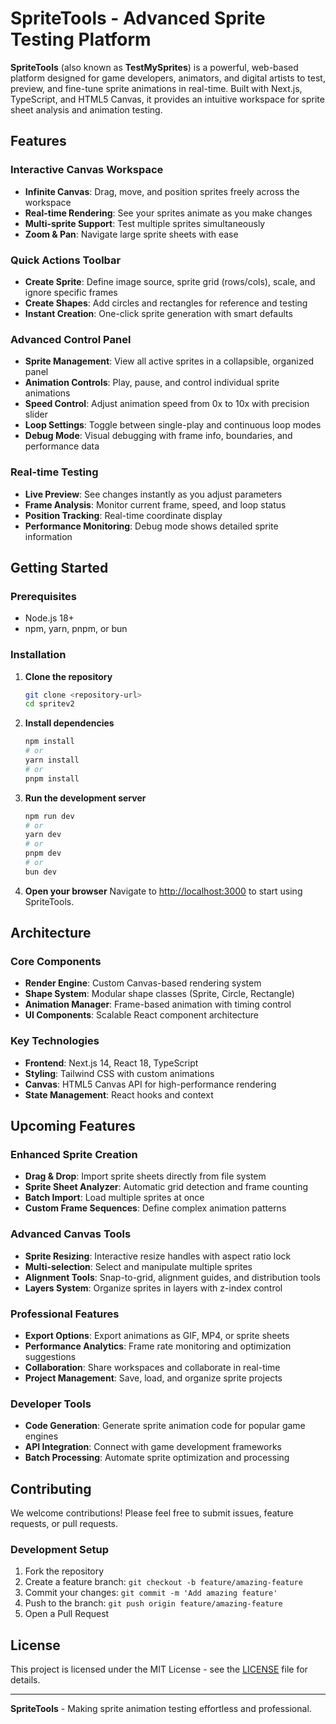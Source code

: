 # SpriteTools - Advanced Sprite Testing Platform

**SpriteTools** (also known as **TestMySprites**) is a powerful, web-based platform designed for game developers, animators, and digital artists to test, preview, and fine-tune sprite animations in real-time. Built with Next.js, TypeScript, and HTML5 Canvas, it provides an intuitive workspace for sprite sheet analysis and animation testing.

## Features

### **Interactive Canvas Workspace**
- **Infinite Canvas**: Drag, move, and position sprites freely across the workspace
- **Real-time Rendering**: See your sprites animate as you make changes
- **Multi-sprite Support**: Test multiple sprites simultaneously
- **Zoom & Pan**: Navigate large sprite sheets with ease

### **Quick Actions Toolbar**
- **Create Sprite**: Define image source, sprite grid (rows/cols), scale, and ignore specific frames
- **Create Shapes**: Add circles and rectangles for reference and testing
- **Instant Creation**: One-click sprite generation with smart defaults

### **Advanced Control Panel**
- **Sprite Management**: View all active sprites in a collapsible, organized panel
- **Animation Controls**: Play, pause, and control individual sprite animations
- **Speed Control**: Adjust animation speed from 0x to 10x with precision slider
- **Loop Settings**: Toggle between single-play and continuous loop modes
- **Debug Mode**: Visual debugging with frame info, boundaries, and performance data

### **Real-time Testing**
- **Live Preview**: See changes instantly as you adjust parameters
- **Frame Analysis**: Monitor current frame, speed, and loop status
- **Position Tracking**: Real-time coordinate display
- **Performance Monitoring**: Debug mode shows detailed sprite information

## Getting Started

### Prerequisites
- Node.js 18+ 
- npm, yarn, pnpm, or bun

### Installation

1. **Clone the repository**
   ```bash
   git clone <repository-url>
   cd spritev2
   ```

2. **Install dependencies**
   ```bash
   npm install
   # or
   yarn install
   # or
   pnpm install
   ```

3. **Run the development server**
   ```bash
   npm run dev
   # or
   yarn dev
   # or
   pnpm dev
   # or
   bun dev
   ```

4. **Open your browser**
   Navigate to [http://localhost:3000](http://localhost:3000) to start using SpriteTools.

## Architecture

### Core Components
- **Render Engine**: Custom Canvas-based rendering system
- **Shape System**: Modular shape classes (Sprite, Circle, Rectangle)
- **Animation Manager**: Frame-based animation with timing control
- **UI Components**: Scalable React component architecture

### Key Technologies
- **Frontend**: Next.js 14, React 18, TypeScript
- **Styling**: Tailwind CSS with custom animations
- **Canvas**: HTML5 Canvas API for high-performance rendering
- **State Management**: React hooks and context

## Upcoming Features

### **Enhanced Sprite Creation**
- **Drag & Drop**: Import sprite sheets directly from file system
- **Sprite Sheet Analyzer**: Automatic grid detection and frame counting
- **Batch Import**: Load multiple sprites at once
- **Custom Frame Sequences**: Define complex animation patterns

### **Advanced Canvas Tools**
- **Sprite Resizing**: Interactive resize handles with aspect ratio lock
- **Multi-selection**: Select and manipulate multiple sprites
- **Alignment Tools**: Snap-to-grid, alignment guides, and distribution tools
- **Layers System**: Organize sprites in layers with z-index control

### **Professional Features**
- **Export Options**: Export animations as GIF, MP4, or sprite sheets
- **Performance Analytics**: Frame rate monitoring and optimization suggestions
- **Collaboration**: Share workspaces and collaborate in real-time
- **Project Management**: Save, load, and organize sprite projects

### **Developer Tools**
- **Code Generation**: Generate sprite animation code for popular game engines
- **API Integration**: Connect with game development frameworks
- **Batch Processing**: Automate sprite optimization and processing

## Contributing

We welcome contributions! Please feel free to submit issues, feature requests, or pull requests.

### Development Setup
1. Fork the repository
2. Create a feature branch: `git checkout -b feature/amazing-feature`
3. Commit your changes: `git commit -m 'Add amazing feature'`
4. Push to the branch: `git push origin feature/amazing-feature`
5. Open a Pull Request

## License

This project is licensed under the MIT License - see the [LICENSE](LICENSE) file for details.

---

**SpriteTools** - Making sprite animation testing effortless and professional.
